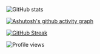 ![GitHub stats](https://github-readme-stats.vercel.app/api?username=bram1903&show_icons=true&count_private=true)  

[![Ashutosh's github activity graph](https://activity-graph.herokuapp.com/graph?username=Bram1903&theme=react-dark)](https://github.com/ashutosh00710/github-readme-activity-graph)

[![GitHub Streak](http://github-readme-streak-stats.herokuapp.com?user=Bram1903&theme=dark&hide_border=true&date_format=j%20M%5B%20Y%5D)](https://git.io/streak-stats)

![Profile views](https://gpvc.arturio.dev/bram1903)  
